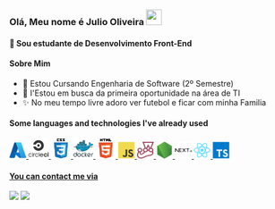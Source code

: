 ### Olá, Meu nome é Julio Oliveira <img src="https://media.giphy.com/media/hvRJCLFzcasrR4ia7z/giphy.gif" width="28px" height="28px">

#### :round_pushpin: Sou estudante de Desenvolvimento Front-End

<!--#### Currently involved with

 - :briefcase: Frontend at
- :telescope: Open source contributions -->

#### Sobre Mim

- :wrench: Estou Cursando Engenharia de Software (2º Semestre)
- :seedling: I'Estou em busca da primeira oportunidade na área de TI
- :sparkles: No meu tempo livre adoro ver futebol e ficar com minha Familia

#### Some languages and technologies I've already used

<a href="https://azure.microsoft.com" target="_blank"> <img src="https://raw.githubusercontent.com/devicons/devicon/master/icons/azure/azure-original.svg" alt="azure-logo" height="30"/>
<a href="https://circleci.com/" target="_blank"> <img src="https://raw.githubusercontent.com/devicons/devicon/master/icons/circleci/circleci-plain-wordmark.svg" alt="circleci-logo" height="36"/>
<a href="https://www.w3schools.com/css/" target="_blank"> <img src="https://raw.githubusercontent.com/devicons/devicon/master/icons/css3/css3-original-wordmark.svg" alt="css3-logo" height="36"/>
<a href="https://www.docker.com/" target="_blank"> <img src="https://raw.githubusercontent.com/devicons/devicon/master/icons/docker/docker-original-wordmark.svg" alt="docker-logo" height="36"/>
<a href="https://www.w3.org/html/" target="_blank"> <img src="https://raw.githubusercontent.com/devicons/devicon/master/icons/html5/html5-original-wordmark.svg" alt="html5-logo" height="36"/>
<a href="https://developer.mozilla.org/en-US/docs/Web/JavaScript" target="_blank"> <img src="https://raw.githubusercontent.com/devicons/devicon/master/icons/javascript/javascript-original.svg" alt="javascript-logo" height="30"/>
<a href="https://jestjs.io/" target="_blank"> <img src="https://raw.githubusercontent.com/devicons/devicon/master/icons/jest/jest-plain.svg" alt="jest-logo" height="30"/>
<a href="https://nodejs.org/en/" target="_blank"> <img src="https://raw.githubusercontent.com/devicons/devicon/master/icons/nodejs/nodejs-original.svg" alt="nodejs-logo" height="30"/>
<a href="https://nextjs.org/" target="_blank"> <img src="https://raw.githubusercontent.com/devicons/devicon/master/icons/nextjs/nextjs-original-wordmark.svg" alt="nextjs-logo" height="30"/>
<a href="https://pt-br.reactjs.org/" target="_blank"> <img src="https://raw.githubusercontent.com/devicons/devicon/master/icons/react/react-original.svg" alt="react-logo" height="30"/>
<a href="https://pt-br.reactjs.org/" target="_blank"> <img src="https://raw.githubusercontent.com/devicons/devicon/master/icons/typescript/typescript-original.svg" alt="typescript-logo" height="30"/>

#### You can contact me via
<a target="_blank" href="https://www.linkedin.com/in/luiz-felipe-sp/"><img src="https://img.shields.io/badge/-Luiz%20Felipe-blue?logo=LinkedIn&link=https://www.linkedin.com/in/luiz-felipe-sp"></a></li>
<a href="mailto:luizfspereira@outlook.com"><img src="https://img.shields.io/badge/-luizfspereira%40outlook.com-blue?logo=MicrosoftOutlook&link=mailto:luizfspereira@outlook.com"><a/>
